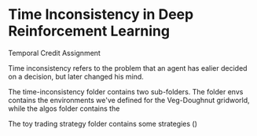# Time Inconsistency in Deep Reinforcement Learning

Temporal Credit Assignment

Time inconsistency refers to the problem that an agent has ealier decided on a decision, but later changed his mind.

The time-inconsistency folder contains two sub-folders. The folder envs contains the environments we've defined for the Veg-Doughnut gridworld, while the algos folder contains the 

The toy trading strategy folder contains some strategies ()
